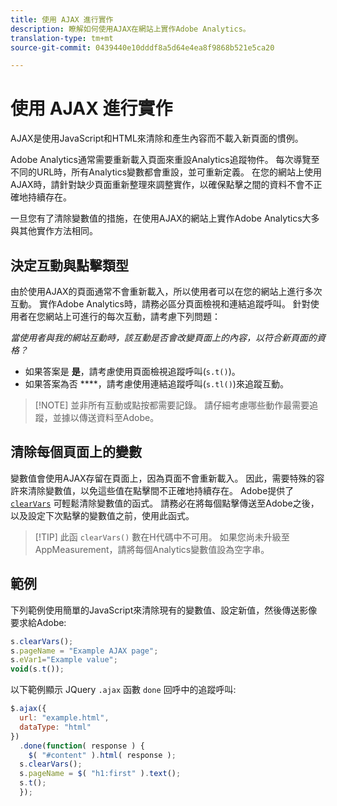 ```yaml
---
title: 使用 AJAX 進行實作
description: 瞭解如何使用AJAX在網站上實作Adobe Analytics。
translation-type: tm+mt
source-git-commit: 0439440e10dddf8a5d64e4ea8f9868b521e5ca20

---
```



# 使用 AJAX 進行實作

AJAX是使用JavaScript和HTML來清除和產生內容而不載入新頁面的慣例。

Adobe Analytics通常需要重新載入頁面來重設Analytics追蹤物件。 每次導覽至不同的URL時，所有Analytics變數都會重設，並可重新定義。 在您的網站上使用AJAX時，請針對缺少頁面重新整理來調整實作，以確保點擊之間的資料不會不正確地持續存在。

一旦您有了清除變數值的措施，在使用AJAX的網站上實作Adobe Analytics大多與其他實作方法相同。

## 決定互動與點擊類型

由於使用AJAX的頁面通常不會重新載入，所以使用者可以在您的網站上進行多次互動。 實作Adobe Analytics時，請務必區分頁面檢視和連結追蹤呼叫。 針對使用者在您網站上可進行的每次互動，請考慮下列問題：

*當使用者與我的網站互動時，該互動是否會改變頁面上的內容，以符合新頁面的資格？*

* 如果答案是 **是**，請考慮使用頁面檢視追蹤呼叫(`s.t()`)。
* 如果答案為否 ****，請考慮使用連結追蹤呼叫(`s.tl()`)來追蹤互動。

> [!NOTE] 並非所有互動或點按都需要記錄。 請仔細考慮哪些動作最需要追蹤，並據以傳送資料至Adobe。

## 清除每個頁面上的變數

變數值會使用AJAX存留在頁面上，因為頁面不會重新載入。 因此，需要特殊的容許來清除變數值，以免這些值在點擊間不正確地持續存在。 Adobe提供了 [`clearVars`](../vars/functions/clearvars.md) 可輕鬆清除變數值的函式。 請務必在將每個點擊傳送至Adobe之後，以及設定下次點擊的變數值之前，使用此函式。

> [!TIP] 此函 `clearVars()` 數在H代碼中不可用。 如果您尚未升級至AppMeasurement，請將每個Analytics變數值設為空字串。

## 範例

下列範例使用簡單的JavaScript來清除現有的變數值、設定新值，然後傳送影像要求給Adobe:

```js
s.clearVars();
s.pageName = "Example AJAX page";
s.eVar1="Example value";
void(s.t());
```

以下範例顯示 JQuery `.ajax` 函數 `done` 回呼中的追蹤呼叫:

```js
$.ajax({
  url: "example.html",
  dataType: "html"
})
  .done(function( response ) {
    $( "#content" ).html( response );
  s.clearVars();
  s.pageName = $( "h1:first" ).text();
  s.t();
  });
```
